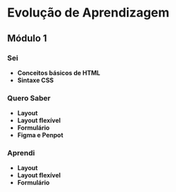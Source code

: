 # Evolução de Aprendizagem

## Módulo 1

### Sei
- **Conceitos básicos de HTML**
- **Sintaxe CSS**

### Quero Saber
- **Layout**
- **Layout flexível**
- **Formulário**
- **Figma e Penpot**

### Aprendi
- **Layout**
- **Layout flexível**
- **Formulário**
